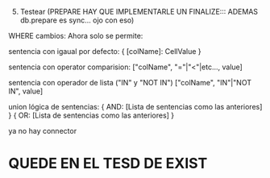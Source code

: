 5) Testear
(PREPARE HAY QUE IMPLEMENTARLE UN FINALIZE::: ADEMAS db.prepare es sync... ojo con eso)

WHERE cambios: Ahora solo se permite:

sentencia con igaual por defecto:
{ [colName]: CellValue }

sentencia con operator comparision:
["colName", "="|"<"|etc..., value]

sentencia con operador de lista ("IN" y "NOT IN")
["colName", "IN"|"NOT IN", value]

union lógica de sentencias:
{
    AND: [Lista de sentencias como las anteriores]
}
{
    OR:  [Lista de sentencias como las anteriores]
}

ya no hay connector

# QUEDE EN EL TESD DE EXIST